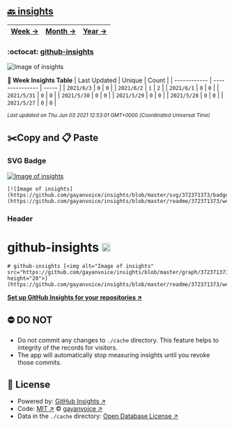 ## [🔙 insights](https://github.com/gayanvoice/insights)
| [**Week →**](https://github.com/gayanvoice/insights/blob/master/readme/372371373/week.md) | [**Month →**](https://github.com/gayanvoice/insights/blob/master/readme/372371373/month.md) | [**Year →**](https://github.com/gayanvoice/insights/blob/master/readme/372371373/year.md) |
 | ------------ | --------------- | ----- |

### :octocat: [github-insights](https://github.com/gayanvoice/github-insights)
![Image of insights](https://github.com/gayanvoice/insights/blob/master/graph/372371373/large/week.png)

**:calendar: Week Insights Table**
| Last Updated | Unique | Count |
 | ------------ | --------------- | ----- |
 | `2021/6/3` |  `0` | `0` |
 | `2021/6/2` |  `1` | `2` |
 | `2021/6/1` |  `0` | `0` |
 | `2021/5/31` |  `0` | `0` |
 | `2021/5/30` |  `0` | `0` |
 | `2021/5/29` |  `0` | `0` |
 | `2021/5/28` |  `0` | `0` |
 | `2021/5/27` |  `0` | `0` |

<small><i>Last updated on Thu Jun 03 2021 12:53:01 GMT+0000 (Coordinated Universal Time)</i></small>

## ✂️Copy and 📋 Paste
### SVG Badge
[![Image of insights](https://github.com/gayanvoice/insights/blob/master/svg/372371373/badge.svg)](https://github.com/gayanvoice/insights/blob/master/readme/372371373/week.md)
```readme
[![Image of insights](https://github.com/gayanvoice/insights/blob/master/svg/372371373/badge.svg)](https://github.com/gayanvoice/insights/blob/master/readme/372371373/week.md)
```
### Header
# github-insights [<img alt="Image of insights" src="https://github.com/gayanvoice/insights/blob/master/graph/372371373/small/week.png" height="20">](https://github.com/gayanvoice/insights/blob/master/readme/372371373/week.md)
```readme
# github-insights [<img alt="Image of insights" src="https://github.com/gayanvoice/insights/blob/master/graph/372371373/small/week.png" height="20">](https://github.com/gayanvoice/insights/blob/master/readme/372371373/week.md)
```
[**Set up GitHub Insights for your repositories ↗️**](https://github.com/gayanvoice/github-insights)
## ⛔ DO NOT
- Do not commit any changes to `./cache` directory. This feature helps to integrity of the records for visitors.
- The app will automatically stop measuring insights until you revoke those commits.
## 📄 License
- Powered by: [GitHub Insights ↗️](https://github.com/gayanvoice/github-insights)
- Code: [MIT ↗️](./LICENSE) © [gayanvoice ↗️](https://github.com/gayanvoice)
- Data in the `./cache` directory: [Open Database License ↗️](https://opendatacommons.org/licenses/odbl/1-0/)